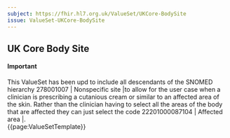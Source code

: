 ```yaml
---
subject: https://fhir.hl7.org.uk/ValueSet/UKCore-BodySite
issue: ValueSet-UKCore-BodySite
---
```

## UK Core Body Site
<div id="newAsset" markdown="span" class="alert alert-success" role="alert"><h4><i class="fa fa-star"></i> Important</h4>
This ValueSet has been upd to include all descendants of the SNOMED hierarchy 278001007 | Nonspecific site |to allow for the user case when a clinician is prescribing a cutanious cream or similar to an affected area of the skin. Rather than the clinician having to select all the areas of the body that are affected they can just select the code 22201000087104 | Affected area |.
</div>
{{page:ValueSetTemplate}}
